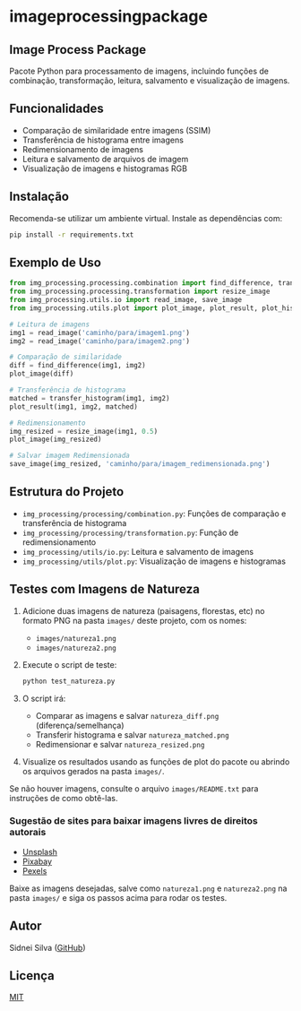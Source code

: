 # imageprocessingpackage

## Image Process Package

Pacote Python para processamento de imagens, incluindo funções de combinação, transformação, leitura, salvamento e visualização de imagens.

## Funcionalidades

- Comparação de similaridade entre imagens (SSIM)
- Transferência de histograma entre imagens
- Redimensionamento de imagens
- Leitura e salvamento de arquivos de imagem
- Visualização de imagens e histogramas RGB

## Instalação

Recomenda-se utilizar um ambiente virtual. Instale as dependências com:

```bash
pip install -r requirements.txt
```

## Exemplo de Uso

```python
from img_processing.processing.combination import find_difference, transfer_histogram
from img_processing.processing.transformation import resize_image
from img_processing.utils.io import read_image, save_image
from img_processing.utils.plot import plot_image, plot_result, plot_histogram

# Leitura de imagens
img1 = read_image('caminho/para/imagem1.png')
img2 = read_image('caminho/para/imagem2.png')

# Comparação de similaridade
diff = find_difference(img1, img2)
plot_image(diff)

# Transferência de histograma
matched = transfer_histogram(img1, img2)
plot_result(img1, img2, matched)

# Redimensionamento
img_resized = resize_image(img1, 0.5)
plot_image(img_resized)

# Salvar imagem Redimensionada
save_image(img_resized, 'caminho/para/imagem_redimensionada.png')
```

## Estrutura do Projeto

- `img_processing/processing/combination.py`: Funções de comparação e transferência de histograma
- `img_processing/processing/transformation.py`: Função de redimensionamento
- `img_processing/utils/io.py`: Leitura e salvamento de imagens
- `img_processing/utils/plot.py`: Visualização de imagens e histogramas

## Testes com Imagens de Natureza

1. Adicione duas imagens de natureza (paisagens, florestas, etc) no formato PNG na pasta `images/` deste projeto, com os nomes:
    - `images/natureza1.png`
    - `images/natureza2.png`

2. Execute o script de teste:

    ```bash
    python test_natureza.py
    ```

3. O script irá:
    - Comparar as imagens e salvar `natureza_diff.png` (diferença/semelhança)
    - Transferir histograma e salvar `natureza_matched.png`
    - Redimensionar e salvar `natureza_resized.png`

4. Visualize os resultados usando as funções de plot do pacote ou abrindo os arquivos gerados na pasta `images/`.

Se não houver imagens, consulte o arquivo `images/README.txt` para instruções de como obtê-las.

### Sugestão de sites para baixar imagens livres de direitos autorais

- [Unsplash](https://unsplash.com/s/photos/nature)
- [Pixabay](https://pixabay.com/pt/images/search/natureza/)
- [Pexels](https://www.pexels.com/pt-br/procurar/natureza/)

Baixe as imagens desejadas, salve como `natureza1.png` e `natureza2.png` na pasta `images/` e siga os passos acima para rodar os testes.

## Autor

Sidnei Silva ([GitHub](https://github.com/sidneifs))

## Licença

[MIT](https://choosealicense.com/licenses/mit/)
